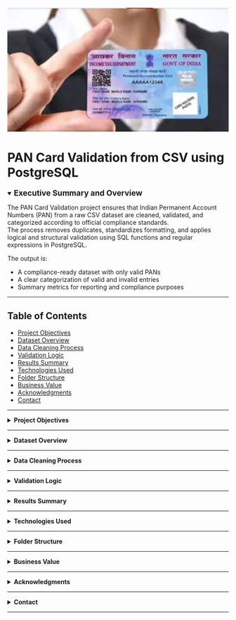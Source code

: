 <p align="center">
  <img src="assets/logo.jpeg" alt="PAN Validation Logo" width="600"/>
</p>

# PAN Card Validation from CSV using PostgreSQL

<details open>
<summary><strong><span style="font-size: 1.25em;">Executive Summary and Overview</span></strong></summary>

The PAN Card Validation project ensures that Indian Permanent Account Numbers (PAN) from a raw CSV dataset are cleaned, validated, and categorized according to official compliance standards.  
The process removes duplicates, standardizes formatting, and applies logical and structural validation using SQL functions and regular expressions in PostgreSQL.  

The output is:
- A compliance-ready dataset with only valid PANs
- A clear categorization of valid and invalid entries
- Summary metrics for reporting and compliance purposes

</details>

---

## Table of Contents

- [Project Objectives](#project-objectives)
- [Dataset Overview](#dataset-overview)
- [Data Cleaning Process](#data-cleaning-process)
- [Validation Logic](#validation-logic)
- [Results Summary](#results-summary)
- [Technologies Used](#technologies-used)
- [Folder Structure](#folder-structure)
- [Business Value](#business-value)
- [Acknowledgments](#acknowledgments)
- [Contact](#contact)

---

<details>
<summary id="project-objectives"><strong>Project Objectives</strong></summary>

- Load and process raw CSV data containing PAN numbers into PostgreSQL.
- Standardize all PAN numbers to uppercase and remove unwanted spaces.
- Remove incomplete or duplicate entries.
- Validate PANs against official format rules and logical constraints.
- Categorize each PAN as **Valid** or **Invalid**.
- Generate summary counts for reporting.

</details>

---

<details>
<summary id="dataset-overview"><strong>Dataset Overview</strong></summary>

- **Source:** Provided raw CSV file with 10,000 records.
- **Field(s):** Single column containing PAN numbers.
- **Initial Issues Identified:**
  - 965 null or missing values
  - 6 types of duplicates
  - 9 entries with extra spaces
  - 990 entries with lowercase letters

The dataset was imported into a PostgreSQL table named `pan_dataset` for processing.

</details>

---

<details>
<summary id="data-cleaning-process"><strong>Data Cleaning Process</strong></summary>

- Removed null and empty PAN entries.
- Trimmed leading/trailing spaces using `TRIM()`.
- Converted all PAN numbers to uppercase with `UPPER()`.
- Removed duplicates using `DISTINCT`.

All cleaning was executed directly within PostgreSQL to ensure consistency and scalability.

</details>

---

<details>
<summary id="validation-logic"><strong>Validation Logic</strong></summary>

**PAN Format Rules:**
- Exactly 10 characters long
- Format: `AAAAA9999A` (5 letters, 4 digits, 1 letter)
- No two adjacent characters (letters or digits) can be identical
- First 5 letters must not form a sequence (e.g., `ABCDE` invalid)
- Next 4 digits must not form a sequence (e.g., `1234` invalid)

**Implementation in PostgreSQL:**
- **Regular Expressions** to match the general structure  
- **User-Defined Functions (UDFs):**
  - `check_adjecent_characters()` → detects repeated adjacent characters
  - `has_sequence()` → detects alphabetical or numerical sequences
- **Common Table Expressions (CTEs)** to create:
  - Cleaned dataset
  - Valid PAN subset
  - Final combined table with "Valid" or "Invalid" status

</details>

---

<details>
<summary id="results-summary"><strong>Results Summary</strong></summary>

| Metric             | Count  |
|--------------------|--------|
| Total Records      | 10,000 |
| Valid PANs         | 3,186  |
| Invalid PANs       | 5,839  |
| Filtered Out       | 975    |

</details>

---

<details>
<summary id="technologies-used"><strong>Technologies Used</strong></summary>

| Tool / Technology  | Purpose                                        |
|--------------------|------------------------------------------------|
| PostgreSQL         | Data loading, cleaning, and validation logic   |
| SQL Functions      | Custom UDFs for pattern and sequence checks    |
| Regular Expressions| Pattern-based PAN structure validation         |
| CSV                | Source data format for raw records             |

</details>

---

<details>
<summary id="folder-structure"><strong>Folder Structure</strong></summary>

```bash
pan-card-validation-csv-postgresql/
│
├── README.md
│
├── assets/
│   └── logo.jpeg
│
├── data/
│   └── raw_csv_dataset.csv
│
├── documents/
│   └── problem_statement.pdf
│
├── report/
│   └── final_report.docx
│
├── script/
│   └── postgresql_solution_script.sql
│
├── visuals/
│   ├── P1.png
│   ├── P2.png
│   ├── P3.png
│   ├── P4.png
│   ├── P5.png
│   └── P6.png

```
</details>

---

<details> <summary id="business-value"><strong>Business Value</strong></summary>
<br>
  
- Compliance Assurance: Ensures all PANs adhere to official guidelines.

- Data Quality: Removes invalid or suspicious entries before further processing.

- Efficiency: Automates validation, reducing manual verification workload.

- Risk Mitigation: Flags problematic PANs before they cause compliance issues.

</details>

---

<details> <summary id="acknowledgments"><strong>Acknowledgments</strong></summary>
<br>
  
- Dataset provided as part of project requirements.

- PostgreSQL documentation for UDF and regex functions.

</details>

---

<details> <summary id="contact"><strong>Contact</strong></summary>
<br>
  
Author: Rajdeep Ray
Phone: +91 7076918307
Email: rajdeepray.c48.it@gmail.com
GitHub: https://github.com/deadlineZeus
LinkedIn: https://www.linkedin.com/in/rajdeep-ray-3616501b6/

</details>

---
